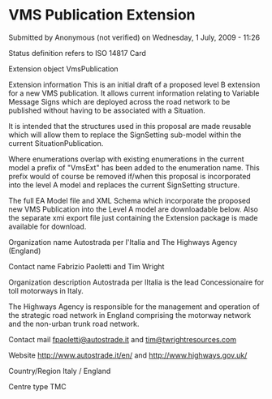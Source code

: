 # VMS Publication Extension

Submitted by Anonymous (not verified) on Wednesday, 1 July, 2009 - 11:26

Status definition refers to ISO 14817
Card

Extension object
VmsPublication

Extension information
This is an initial draft of a proposed level B extension for a new VMS publication. It allows current information relating to Variable Message Signs which are deployed across the road network to be published without having to be associated with a Situation.

It is intended that the structures used in this proposal are made reusable which will allow them to replace the SignSetting sub-model within the current SituationPublication.

Where enumerations overlap with existing enumerations in the current model a prefix of "VmsExt" has been added to the enumeration name. This prefix would of course be removed if/when this proposal is incorporated into the level A model and replaces the current SignSetting structure.

The full EA Model file and XML Schema which incorporate the proposed new VMS Publication into the Level A model are downloadable below. Also the separate xmi export file just containing the Extension package is made available for download.


Organization name
Autostrada per l'Italia and The Highways Agency (England)

Contact name
Fabrizio Paoletti and Tim Wright

Organization description
Autostrada per lItalia is the lead Concessionaire for toll motorways in Italy.

The Highways Agency is responsible for the management and operation of the strategic road network in England comprising the motorway network and the non-urban trunk road network.


Contact mail
fpaoletti@autostrade.it and tim@twrightresources.com

Website
http://www.autostrade.it/en/ and http://www.highways.gov.uk/

Country/Region
Italy / England

Centre type
TMC
